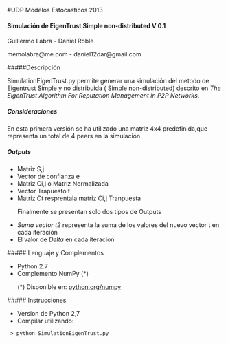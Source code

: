 #UDP Modelos Estocasticos 2013 

#### Simulación de EigenTrust Simple non-distributed V 0.1

<p>Guillermo Labra - Daniel Roble </p>
memolabra@me.com - daniel12dar@gmail.com

#####Descripción

SimulationEigenTrust.py permite generar una simulación del metodo de Eigentrust Simple y no distribuida ( Simple non-distributed) descrito en <em>The EigenTrust Algorithm For Reputation Management in P2P Networks</em>.
##### Consideraciones
En esta primera versión se ha utilizado una matriz 4x4 predefinida,que representa un total de 4 peers en la simulación. 
##### Outputs
<ul>
<li>Matriz S,j</li>
<li>Vector de confianza e</li>
<li>Matriz Ci,j o Matriz Normalizada</li>
<li>Vector Trapuesto t</li>
<li>Matriz Ct resprentala matriz Ci,j Tranpuesta</li> 
</ul>
<ul>
<p>Finalmente se presentan solo dos tipos de Outputs</p>
<li><em>Suma vector t2</em> representa la suma de los valores del nuevo vector t en cada iteración</li>
<li>El valor de <em>Delta</em> en cada iteracion</li>
</ul>
##### Lenguaje y Complementos
<ul>
<li>Python 2.7</li>
<li>Complemento NumPy (*)</li>
<p>(*) Disponible en:  <a href="https://pypi.python.org/pypi/numpy">python.org/numpy</a><p>
</ul>
##### Instrucciones 

 * Version de Python 2,7
 * Compilar utilizando:
 <pre><code> > python SimulationEigenTrust.py  
</code></pre>
 



